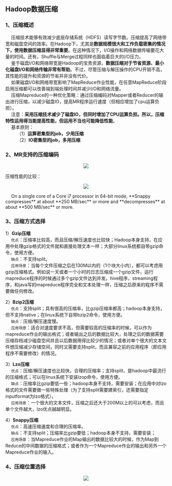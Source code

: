 Hadoop数据压缩
---
### 1、压缩概述
&emsp; 压缩技术能够有效减少底层存储系统（HDFS）读写字节数。压缩提高了网络带宽和磁盘空间的效率。在Hadoop下，尤其是**数据规模很大和工作负载密集的情况下，使用数据压缩显得非常重要**。在这种情况下，I/O操作和网络数据传输要花大量的时间。还有，Shuffle与Merge过程同样也面临着巨大的I/O压力。  
&emsp; 鉴于磁盘I/O和网络带宽是Hadoop的宝贵资源，**数据压缩对于节省资源、最小化磁盘I/O和网络传输非常有帮助**。不过，尽管压缩与解压操作的CPU开销不高，其性能的提升和资源的节省并非没有代价。  
&emsp; 如果磁盘I/O和网络带宽影响了MapReduce作业性能，在任意MapReduce阶段启用压缩都可以改善端到端处理时间并减少I/O和网络流量。  
&emsp; 压缩Mapreduce的一种优化策略：通过压缩编码对Mapper或者Reducer的输出进行压缩，以减少磁盘IO，提高MR程序运行速度（但相应增加了cpu运算负担）。  
&emsp; 注意：**采用压缩技术减少了磁盘IO，但同时增加了CPU运算负担。所以，压缩特性运用得当能提高性能，但运用不当也可能降低性能**。  
&emsp; 基本原则：   
&emsp; &emsp; （1）**运算密集型的job，少用压缩**  
&emsp; &emsp; （2）**IO密集型的job，多用压缩**  

### 2、MR支持的压缩编码
<p align="center">
<img src="https://github.com/Dr11ft/BigDataGuide/blob/master/Pics/Hadoop%E6%96%87%E6%A1%A3Pics/%E6%95%B0%E6%8D%AE%E5%8E%8B%E7%BC%A9/MR%E6%94%AF%E6%8C%81%E7%9A%84%E5%8E%8B%E7%BC%A9%E7%BC%96%E7%A0%81.png"/>  
<p align="center">
</p>
</p>  
  
压缩性能的比较：
<p align="center">
<img src="https://github.com/Dr11ft/BigDataGuide/blob/master/Pics/Hadoop%E6%96%87%E6%A1%A3Pics/%E6%95%B0%E6%8D%AE%E5%8E%8B%E7%BC%A9/%E5%8E%8B%E7%BC%A9%E6%80%A7%E8%83%BD%E7%9A%84%E6%AF%94%E8%BE%83.png"/>  
<p align="center">
</p>
</p>  
&emsp; On a single core of a Core i7 processor in 64-bit mode, **Snappy compresses** at about **250 MB/sec** or more and **decompresses** at about **500 MB/sec** or more.  

### 3、压缩方式选择
1）**Gzip压缩**  
&emsp; `优点`：压缩率比较高，而且压缩/解压速度也比较快；Hadoop本身支持，在应用中处理gzip格式的文件就和直接处理文本一样；大部分linux系统都自带gzip命令，使用方便。  
&emsp; `缺点`：不支持split。   
&emsp; `应用场景`：当每个文件压缩之后在130M以内的（1个块大小内），都可以考虑用gzip压缩格式。例如说一天或者一个小时的日志压缩成一个gzip文件，运行mapreduce程序的时候通过多个gzip文件达到并发。hive程序，streaming程序，和java写的mapreduce程序完全和文本处理一样，压缩之后原来的程序不需要做任何修改。  

2）**Bzip2压缩**  
&emsp; `优点`：支持split；具有很高的压缩率，比gzip压缩率都高；hadoop本身支持，但不支持native；在linux系统下自带bzip2命令，使用方便。  
&emsp; `缺点`：压缩/解压速度慢。  
&emsp; `应用场景`：适合对速度要求不高，但需要较高的压缩率的时候，可以作为mapreduce作业的输出格式；或者输出之后的数据比较大，处理之后的数据需要压缩存档减少磁盘空间并且以后数据用得比较少的情况；或者对单个很大的文本文件想压缩减少存储空间，同时又需要支持split，而且兼容之前的应用程序（即应用程序不需要修改）的情况。  

3）**Lzo压缩**  
&emsp; `优点`：压缩/解压速度也比较快，合理的压缩率；支持split，是hadoop中最流行的压缩格式；可以在linux系统下安装lzop命令，使用方便。   
&emsp; `缺点`：压缩率比gzip要低一些；hadoop本身不支持，需要安装；在应用中对lzo格式的文件需要做一些特殊处理（为了支持split需要建索引，还需要指定inputformat为lzo格式）。   
&emsp; `应用场景`：一个很大的文本文件，压缩之后还大于200M以上的可以考虑，而且单个文件越大，lzo优点越越明显。  

4）**Snappy压缩**  
&emsp; `优点`：高速压缩速度和合理的压缩率。   
&emsp; `缺点`：不支持split；压缩率比gzip要低；hadoop本身不支持，需要安装；   
&emsp; `应用场景`：当Mapreduce作业的Map输出的数据比较大的时候，作为Map到Reduce的中间数据的压缩格式；或者作为一个Mapreduce作业的输出和另外一个Mapreduce作业的输入。  

### 4、压缩位置选择
<p align="center">
<img src="https://github.com/Dr11ft/BigDataGuide/blob/master/Pics/Hadoop%E6%96%87%E6%A1%A3Pics/%E6%95%B0%E6%8D%AE%E5%8E%8B%E7%BC%A9/%E5%8E%8B%E7%BC%A9%E4%BD%8D%E7%BD%AE%E9%80%89%E6%8B%A9.png"/>  
<p align="center">
</p>
</p>  













